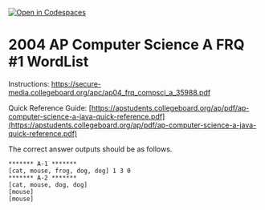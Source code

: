 [![Open in Codespaces](https://classroom.github.com/assets/launch-codespace-7f7980b617ed060a017424585567c406b6ee15c891e84e1186181d67ecf80aa0.svg)](https://classroom.github.com/open-in-codespaces?assignment_repo_id=14603574)
# 2004  AP Computer Science A FRQ #1 WordList

Instructions: https://secure-media.collegeboard.org/apc/ap04_frq_compsci_a_35988.pdf 


Quick Reference Guide:  [https://apstudents.collegeboard.org/ap/pdf/ap-computer-science-a-java-quick-reference.pdf](https://apstudents.collegeboard.org/ap/pdf/ap-computer-science-a-java-quick-reference.pdf) 


The correct answer outputs should be as follows.  
 

```
******* A-1 *******
[cat, mouse, frog, dog, dog] 1 3 0
******* A-2 *******
[cat, mouse, dog, dog]
[mouse]
[mouse]
```
